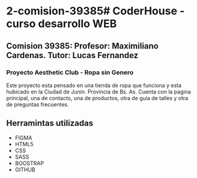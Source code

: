 # 2-comision-39385# CoderHouse - curso desarrollo WEB
## Comision 39385: Profesor: Maximiliano Cardenas. Tutor: Lucas Fernandez
###  Proyecto Aesthetic Club - Ropa sin Genero

Este proyecto esta pensado en una tienda de ropa que funciona y esta hubicado en la Ciudad de Junin. Provincia de Bs. As. Cuenta con la pagina principal, una de contacto, una de productos, otra de guia de talles y otra de preguntas frecuentes.

## Herramintas utilizadas
- FIGMA
- HTML5
- CSS
- SASS
- BOOSTRAP
- GITHUB
